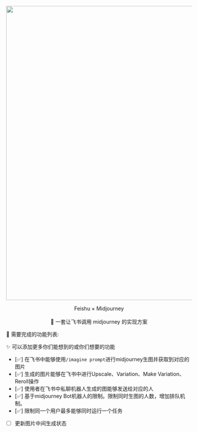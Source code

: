 
<p align='center'>
    <img src='https://user-images.githubusercontent.com/50035229/233974068-e4e9d85e-5eff-4f97-bd26-081fce0d1b19.png' alt='' width='800'/>
</p>

<p align='center'>
   Feishu × Midjourney
<br>
<br>
   🍎 一套让飞书调用 midjourney 的实现方案
</p>


🚀 需要完成的功能列表:

✨ 可以添加更多你们能想到的或你们想要的功能
- [✅] 在飞书中能够使用`/imagine prompt`进行midjourney生图并获取到对应的图片
- [✅] 生成的图片能够在飞书中进行Upscale、Variation、Make Variation、Reroll操作
- [✅] 使用者在飞书中私聊机器人生成的图能够发送给对应的人
- [✅] 基于midjourney Bot机器人的限制。限制同时生图的人数，增加排队机制。
- [✅] 限制同一个用户最多能够同时运行一个任务
- [ ] 更新图片中间生成状态
